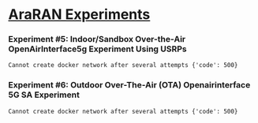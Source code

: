 # [AraRAN Experiments](https://arawireless.readthedocs.io/en/latest/ara_experiments/ara_ran_experiments.html)

### Experiment #5: Indoor/Sandbox Over-the-Air OpenAirInterface5g Experiment Using USRPs

```
Cannot create docker network after several attempts {'code': 500}
```

### Experiment #6: Outdoor Over-The-Air (OTA) Openairinterface 5G SA Experiment

```
Cannot create docker network after several attempts {'code': 500}
```
